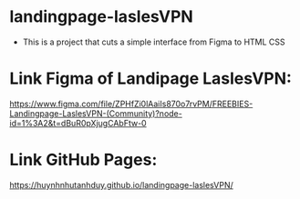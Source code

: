 # landingpage-laslesVPN

- This is a project that cuts a simple interface from Figma to HTML CSS

# Link Figma of Landipage LaslesVPN:

https://www.figma.com/file/ZPHfZi0lAaiIs870o7rvPM/FREEBIES-Landingpage-LaslesVPN-(Community)?node-id=1%3A2&t=dBuR0pXjugCAbFtw-0

# Link GitHub Pages:

https://huynhnhutanhduy.github.io/landingpage-laslesVPN/
